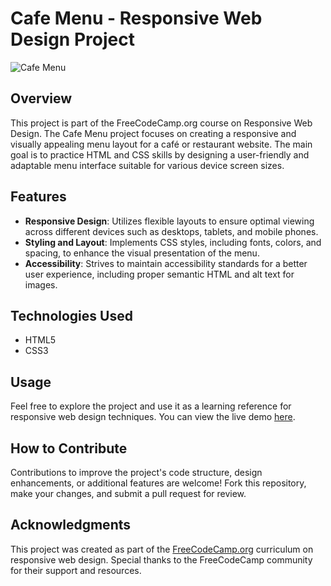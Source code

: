 # Cafe Menu - Responsive Web Design Project

![Cafe Menu](https://github.com/Salf1-Sabit/Cafe-Menu/assets/70028517/d650c021-d655-4716-94a0-6799cd3dd5ed)

## Overview
This project is part of the FreeCodeCamp.org course on Responsive Web Design. The Cafe Menu project focuses on creating a responsive and visually appealing menu layout for a café or restaurant website. The main goal is to practice HTML and CSS skills by designing a user-friendly and adaptable menu interface suitable for various device screen sizes.

## Features
- **Responsive Design**: Utilizes flexible layouts to ensure optimal viewing across different devices such as desktops, tablets, and mobile phones.
- **Styling and Layout**: Implements CSS styles, including fonts, colors, and spacing, to enhance the visual presentation of the menu.
- **Accessibility**: Strives to maintain accessibility standards for a better user experience, including proper semantic HTML and alt text for images.

## Technologies Used
- HTML5
- CSS3

## Usage
Feel free to explore the project and use it as a learning reference for responsive web design techniques. You can view the live demo [here](link_to_live_demo).

## How to Contribute
Contributions to improve the project's code structure, design enhancements, or additional features are welcome! Fork this repository, make your changes, and submit a pull request for review.

## Acknowledgments
This project was created as part of the [FreeCodeCamp.org](https://www.freecodecamp.org/) curriculum on responsive web design. Special thanks to the FreeCodeCamp community for their support and resources.
